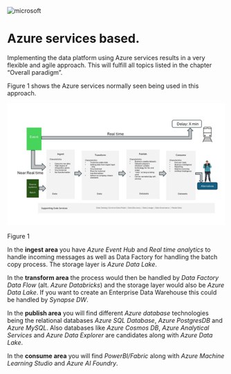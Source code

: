 ![microsoft](../images/microsoft.png)

# Azure services based.

Implementing the data platform using Azure services results in a very flexible and agile approach. This will fulfill all topics listed in the chapter “Overall paradigm”.

Figure 1 shows the Azure services normally seen being used in this approach.

![figure 1](../../images/english/Slide5.JPG)

Figure 1

In the **ingest area** you have *Azure Event Hub* and *Real time analytics* to handle incoming messages as well as Data Factory for handling the batch copy process. The storage layer is *Azure Data Lake*.

In the **transform area** the process would then be handled by *Data Factory Data Flow* (alt. *Azure Databricks*) and the storage layer would also be *Azure Data Lake*. If you want to create an Enterprise Data Warehouse this could be handled by *Synapse DW*.

In the **publish area** you will find different *Azure database* technologies being the relational databases *Azure SQL Database*, *Azure PostgresDB* and *Azure MySQL*. Also databases like *Azure Cosmos DB*, *Azure Analytical Services* and *Azure Data Explorer* are candidates along with *Azure Data Lake*.

In the **consume area** you will find *PowerBI/Fabric* along with *Azure Machine Learning Studio* and *Azure AI Foundry*.
